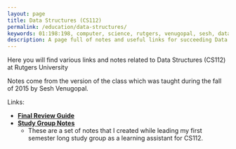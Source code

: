 ```yaml
---
layout: page
title: Data Structures (CS112)
permalink: /education/data-structures/
keywords: 01:198:198, computer, science, rutgers, venugopal, sesh, data structures, data, structures, algorithms
description: A page full of notes and useful links for succeeding Data Structures (CS112) at Rutgers University. 
---
```

  
Here you will find various links and notes related to Data Structures (CS112) at Rutgers University

Notes come from the version of the class which was taught during the fall of 2015 by Sesh Venugopal.

Links:

- [**Final Review Guide**](final-review/)
- [**Study Group Notes**](study-group/)
  - These are a set of notes that I created while leading my first semester long study group as a learning assistant for CS112.